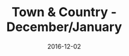 ---
title: Town & Country - December/January
date: 2016-12-02
summary_markdown: >
  The December Town & Country issue with the stunning Nicole Kidman on the cover. Assael South Sea Cultured Baroque Pearl Necklace featured, 47 Pearls, Opera Length, 14.6 to 20.7mm. ​​
featured_image: /uploads/2016-12-02.jpg
---
